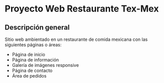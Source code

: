 # Proyecto Web Restaurante Tex-Mex

## Descripción general

Sitio web ambientado en un restaurante de comida mexicana con las siguientes
páginas o áreas:

+ Página de inicio
+ Página de información
+ Galería de imágenes responsive
+ Página de contacto
+ Área de pedidos